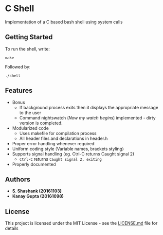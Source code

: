 # C Shell
Implementation of a C based bash shell using system calls

## Getting Started
To run the shell, write:
```
make
```
Followed by:
```
./shell
```
## Features
- Bonus
  - If background process exits then it displays the appropriate message to the user
  - Command nightswatch (_Now my watch begins_) implemented - dirty version is completed.
- Modularized code
  - Uses makefile for compilation process
  - All header files and declarations in header.h
- Proper error handling whenever required
- Uniform coding style (Variable names, brackets styling)
- Supports signal handling (eg. Ctrl-C returns Caught signal 2)
  - ```Ctrl-C``` returns ```Caught signal 2, exiting```
- Properly documented

## Authors
- **S. Shashank (20161103)**
- **Kanay Gupta (20161098)**

## License
This project is licensed under the MIT License - see the [LICENSE.md](LICENSE.md) file for details
